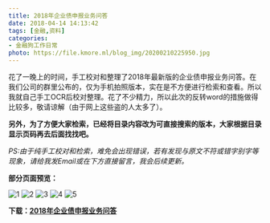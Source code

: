 ```yaml
---
title: 2018年企业债申报业务问答
date: 2018-04-14 14:13:42
tags: [金融,资料]
categories:
- 金融狗工作日常
photo: https://file.kmore.ml/blog_img/20200210225950.jpg
---
```

花了一晚上的时间，手工校对和整理了2018年最新版的企业债申报业务问答。在我们公司的群里公布的，仅为手机拍照版本，实在是不方便进行检索和查看。所以我就自己手工OCR后校对整理。花了不少精力，所以此次的反转word的措施做得比较多，敬请谅解（由于网上这些盗的人太多了）。<!--more-->

**另外，为了方便大家检索，已经将目录内容改为可直接搜索的版本，大家根据目录显示页码再去后面找找吧。**

*PS:由于纯手工校对和检索，难免会出现错误，若有发现与原文不符或错字别字等现象，请给我发Email或在下方直接留言，我会后续更新。*

**部分页面预览：**

![1](https://file.kmore.ml/blog_img/20200210230016.jpg "目录")
![2](https://file.kmore.ml/blog_img/20200210230124.jpg "第一章")
![3](https://file.kmore.ml/blog_img/20200210230144.jpg "第三章")
![4](https://file.kmore.ml/blog_img/20200210230201.jpg "第四章")
![5](https://file.kmore.ml/blog_img/20200210230220.jpg "第五章")



**下载：[2018年企业债申报业务问答](https://kentsx-github-1256168505.cos.ap-shanghai.myqcloud.com/attachmet/2018%E5%B9%B4%E4%BC%81%E4%B8%9A%E5%80%BA%E7%94%B3%E6%8A%A5%E4%B8%9A%E5%8A%A1%E9%97%AE%E7%AD%94-public.pdf)**
